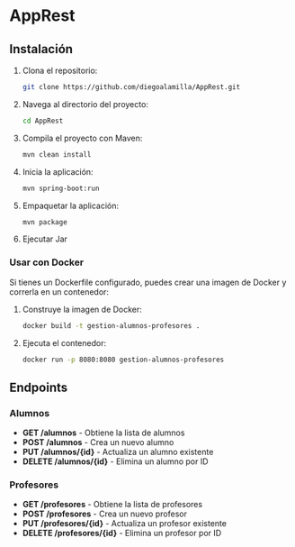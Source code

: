 # AppRest

## Instalación

1. Clona el repositorio:

    ```bash
    git clone https://github.com/diegoalamilla/AppRest.git
    ```

2. Navega al directorio del proyecto:

    ```bash
    cd AppRest
    ```

3. Compila el proyecto con Maven:

    ```bash
    mvn clean install
    ```

4. Inicia la aplicación:

    ```bash
    mvn spring-boot:run
    ```

5. Empaquetar la aplicación:

    ```bash
    mvn package
    ```
6. Ejecutar Jar
   
### Usar con Docker

Si tienes un Dockerfile configurado, puedes crear una imagen de Docker y correrla en un contenedor:

1. Construye la imagen de Docker:

    ```bash
    docker build -t gestion-alumnos-profesores .
    ```

2. Ejecuta el contenedor:

    ```bash
    docker run -p 8080:8080 gestion-alumnos-profesores
    ```
## Endpoints

### Alumnos

- **GET /alumnos** - Obtiene la lista de alumnos
- **POST /alumnos** - Crea un nuevo alumno
- **PUT /alumnos/{id}** - Actualiza un alumno existente
- **DELETE /alumnos/{id}** - Elimina un alumno por ID

### Profesores

- **GET /profesores** - Obtiene la lista de profesores
- **POST /profesores** - Crea un nuevo profesor
- **PUT /profesores/{id}** - Actualiza un profesor existente
- **DELETE /profesores/{id}** - Elimina un profesor por ID
